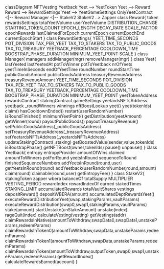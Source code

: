classDiagram
NFTVesting
Yeetback
Yeet --> YeetToken
Yeet --> Reward
Reward --> RewardSettings
Yeet --> YeetGameSettings
OnlyYeetContract <|-- Reward
Manager <|-- StakeV2
StakeV2 ..> Zapper
class Reward{
    token
    rewardsSettings
    totalYeetVolume
    userYeetVolume
    DISTRIBUTION_CHANGE
    STARTING_TOKEN_COUNT
    EPOCH_LENGTH
    DECAY_RATE
    SCALE_FACTOR
    epochRewards
    lastClaimedForEpoch
    currentEpoch
    currentEpochEnd
    currentEpochStart
}
class RewardSettings{
    YEET_TIME_SECONDS
    POT_DIVISION
    TAX_PER_YEET
    TAX_TO_STAKERS
    TAX_TO_PUBLIC_GOODS
    TAX_TO_TREASURY
    YEETBACK_PERCENTAGE
    COOLDOWN_TIME
    BOOSTRAP_PHASE_DURATION
    MINIMUM_YEET_POINT
    SCALE
}
class Manager{
    managers
    addManager(mgr)
    removeManager(mgr)
}
class Yeet{
    lastYeeted
    lastYeetedAt
    potToWinner
    potToYeetback
    nrOfYeets
    yeetTimeInSeconds
    endOfYeetTime
    roundNumber
    roundStartTime
    publicGoodsAmount
    publicGoodsAddress
    treasuryRevenueAddress
    treasuryRevenueAmount
    YEET_TIME_SECONDS
    POT_DIVISION
    TAX_PER_YEET
    TAX_TO_STAKERS
    TAX_TO_PUBLIC_GOODS
    TAX_TO_TREASURY
    YEETBACK_PERCENTAGE
    COOLDOWN_TIME
    BOOSTRAP_PHASE_DURATION
    MINIMUM_YEET_POINT
    yeetTokenAddress
    rewardsContract
    stakingContract
    gameSettings
    yeetardsNFTsAddress
    yeetback
    _roundWinners
    winnings
    nftBoostLookup
    yeet()
    yeet(tokenIds)
    claim()
    hasCooldownEnded()
    restart(userRandomNumber)
    isRoundFinished()
    minimumYeetPoint()
    getDistribution(yeetAmount)
    getWinner(round)
    payoutPublicGoods()
    payoutTreasuryRevenue()
    setPublicGoodsAddress(_publicGoodsAddress)
    setTreasuryRevenueAddress(_treasuryRevenueAddress)
    setYeetardsNFTsAddress(_yeetardsNFTsAddress)
    updateStakingContract(_staking)
    getBoostedValue(sender,value,tokenIds)
    isBoostrapPhase()
    getNFTBoost(owner,tokenIds)
    pause()
    unpause()
}
class Yeetback{
    entropy
    entropyProvider
    amountOfWins
    claimed
    amountToWinners
    potForRound
    yeetsInRound
    sequenceToRound
    finishedSequenceNumbers
    addYeetsInRound(round,user)
    getYeetsInRound(round)
    addYeetback(userRandomNumber,round,amount)
    claim(round)
    claimable(round,user)
    getEntropyFee()
}
class StakeV2{
    stakingToken
    zapper
    wbera
    balanceOf
    totalSupply
    MULTIPLIER
    VESTING_PERIOD
    rewardIndex
    rewardIndexOf
    earned
    stakedTimes
    STAKING_LIMIT
    accumulatedRewards
    totalVaultShares
    vestings
    depositReward()
    depositWBERA(amount)
    accumulatedDeptRewardsYeet()
    executeRewardDistributionYeet(swap,stakingParams,vaultParams)
    executeRewardDistribution(swap0,swap1,stakingParams,vaultParams)
    stake(amount)
    startUnstake(unStakeAmount)
    unstake(index)
    rageQuit(index)
    calculateVesting(vesting)
    getVestings(addr)
    claimRewardsInNative(amountToWithdraw,swapData0,swapData1,unstakeParams,redeemParams)
    claimRewardsInToken0(amountToWithdraw,swapData,unstakeParams,redeemParams)
    claimRewardsInToken1(amountToWithdraw,swapData,unstakeParams,redeemParams)
    claimRewardsInToken(amountToWithdraw,outputToken,swap0,swap1,unstakeParams,redeemParams)
    getRewardIndex()
    calculateRewardsEarned(account)
}